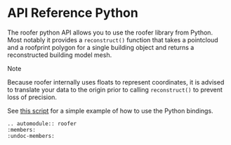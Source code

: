 # API Reference Python

The roofer python API allows you to use the roofer library from Python. Most notably it provides a `reconstruct()` function that takes a pointcloud and a roofprint polygon for a single building object and returns a reconstructed building model mesh.

> [!NOTE]
> Because roofer internally uses floats to represent coordinates, it is advised to translate your data to the origin prior to calling `reconstruct()` to prevent loss of precision.

See [this script](https://github.com/3DBAG/roofer/blob/develop/rooferpy/example_rooferpy.py) for a simple example of how to use the Python bindings.

```{eval-rst}
.. automodule:: roofer
:members:
:undoc-members:
```
